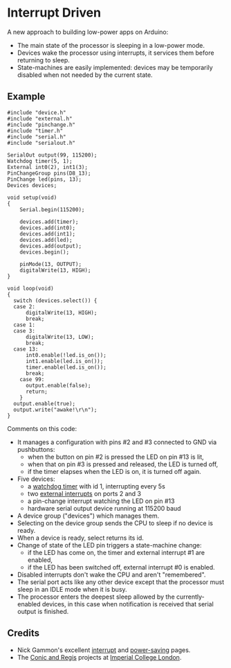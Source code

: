 Interrupt Driven
================

A new approach to building low-power apps on Arduino:
* The main state of the processor is sleeping in a low-power mode.
* Devices wake the processor using interrupts, it services them before 
  returning to sleep.
* State-machines are easily implemented: devices may be temporarily disabled 
  when not needed by the current state.

Example
-------

    #include "device.h"
    #include "external.h"
    #include "pinchange.h"
    #include "timer.h"
    #include "serial.h"
    #include "serialout.h"

    SerialOut output(99, 115200);
    Watchdog timer(5, 1);
    External int0(2), int1(3);
    PinChangeGroup pins(D8_13);
    PinChange led(pins, 13);
    Devices devices;
    
    void setup(void)
    {
    	Serial.begin(115200);
    
    	devices.add(timer);
    	devices.add(int0);
    	devices.add(int1);
    	devices.add(led);
    	devices.add(output);
    	devices.begin();
    	 
    	pinMode(13, OUTPUT);
    	digitalWrite(13, HIGH);
    }
    
    void loop(void)
    {
      switch (devices.select()) {
      case 2:
          digitalWrite(13, HIGH);
          break;
      case 1:
      case 3:
          digitalWrite(13, LOW);
          break;
      case 13:
          int0.enable(!led.is_on());
          int1.enable(led.is_on());
          timer.enable(led.is_on());
          break;
        case 99:
          output.enable(false);
          return;
    	}
      output.enable(true);
      output.write("awake!\r\n");
    }

Comments on this code:
* It manages a configuration with pins #2 and #3 connected to GND via pushbuttons:
  - when the button on pin #2 is pressed the LED on pin #13 is lit,
  - when that on pin #3 is pressed and released, the LED is turned off,
  - if the timer elapses when the LED is on, it is turned off again.
* Five devices: 
  - a [watchdog timer](http://evothings.com/watchdog-timers-how-to-reduce-power-usage-in-your-arduino-projects/) with id 1, interrupting every 5s
  - two [external interrupts](http://gonium.net/md/2006/12/20/handling-external-interrupts-with-arduino/) on ports 2 and 3
  - a pin-change interrupt watching the LED on pin #13
  - hardware serial output device running at 115200 baud
* A device group ("devices") which manages them.
* Selecting on the device group sends the CPU to sleep if no device is ready.
* When a device is ready, select returns its id.
* Change of state of the LED pin triggers a state-machine change: 
  - if the LED has come on, the timer and external interrupt #1 are enabled, 
  - if the LED has been switched off, external interrupt #0 is enabled.
* Disabled interrupts don't wake the CPU and aren't "remembered".
* The serial port acts like any other device except that the processor must sleep in an IDLE mode when it is busy.
* The processor enters the deepest sleep allowed by the currently-enabled devices, in this case when notification is received that serial output is finished.

Credits
-------
* Nick Gammon's excellent [interrupt](http://gammon.com.au/interrupts)
  and [power-saving](http://www.gammon.com.au/forum/?id=11497) pages.
* The [Conic and Regis](http://www-dse.doc.ic.ac.uk/cgi-bin/moin.cgi/Research) projects at [Imperial College London](http://wp.doc.ic.ac.uk/dse/).
